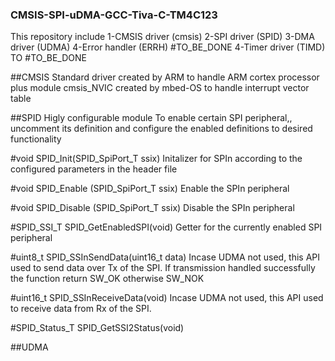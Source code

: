 ### CMSIS-SPI-uDMA-GCC-Tiva-C-TM4C123

This repository include 
1-CMSIS driver (cmsis)
2-SPI driver (SPID)
3-DMA driver (UDMA)
4-Error handler (ERRH) #TO_BE_DONE
4-Timer driver (TIMD) TO #TO_BE_DONE

##CMSIS
Standard driver created by ARM to handle ARM cortex processor plus module cmsis_NVIC created by mbed-OS to handle interrupt vector table

##SPID
Higly configurable module
To enable certain SPI peripheral,, uncomment its definition and configure the enabled definitions to desired functionality

#void SPID_Init(SPID_SpiPort_T ssix)
Initalizer for SPIn according to the configured parameters in the header file

#void SPID_Enable (SPID_SpiPort_T ssix)
Enable the SPIn peripheral

#void SPID_Disable (SPID_SpiPort_T ssix)
Disable the SPIn peripheral

#SPID_SSI_T SPID_GetEnabledSPI(void)
Getter for the currently enabled SPI peripheral

#uint8_t SPID_SSInSendData(uint16_t data)
Incase UDMA not used, this API used to send data over Tx of the SPI. If transmission handled successfully the function return SW_OK otherwise SW_NOK

#uint16_t SPID_SSInReceiveData(void)
Incase UDMA not used, this API used to receive data from Rx of the SPI.

#SPID_Status_T SPID_GetSSI2Status(void)

##UDMA

